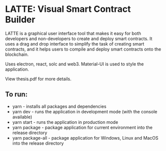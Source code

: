 # LATTE: Visual Smart Contract Builder
LATTE is a graphical user interface tool that makes it easy for both developers and non-developers to create and deploy smart contracts. It uses a drag and drop interface to simplify the task of creating smart contracts, and it helps users to compile and deploy smart contracts onto the blockchain.

Uses electron, react, solc and web3. Material-UI is used to style the application.

View thesis.pdf for more details.

## To run:
- yarn - installs all packages and dependencies
- yarn dev - runs the application in development mode (with the console available)
- yarn start - runs the application in production mode
- yarn package - package application for current environment into the release directory
- yarn package-all - package application for Windows, Linux and MacOS into the release directory
